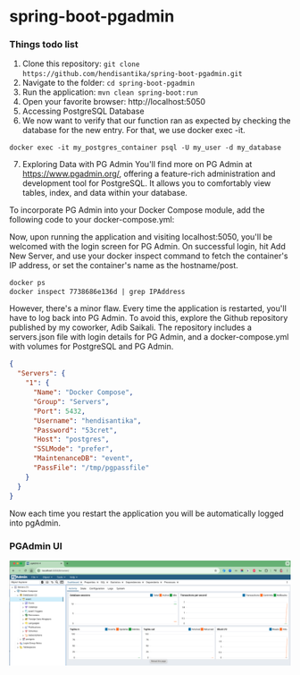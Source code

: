 # spring-boot-pgadmin

### Things todo list

1. Clone this repository: `git clone https://github.com/hendisantika/spring-boot-pgadmin.git`
2. Navigate to the folder: `cd spring-boot-pgadmin`
3. Run the application: `mvn clean spring-boot:run`
4. Open your favorite browser: http://localhost:5050
5. Accessing PostgreSQL Database
6. We now want to verify that our function ran as expected by checking the database for the new entry. For that, we use
   docker exec -it.

```shell
docker exec -it my_postgres_container psql -U my_user -d my_database
```

7. Exploring Data with PG Admin
   You'll find more on PG Admin at https://www.pgadmin.org/, offering a feature-rich administration and development tool
   for PostgreSQL. It allows you to comfortably view tables, index, and data within your database.

To incorporate PG Admin into your Docker Compose module, add the following code to your docker-compose.yml:

Now, upon running the application and visiting localhost:5050, you'll be welcomed with the login screen for PG Admin. On
successful login, hit Add New Server, and use your docker inspect command to fetch the container's IP address, or set
the container's name as the hostname/post.

```shell
docker ps
docker inspect 7738686e136d | grep IPAddress
```

However, there's a minor flaw. Every time the application is restarted, you'll have to log back into PG Admin. To avoid
this, explore the Github repository published by my coworker, Adib Saikali. The repository includes a servers.json file
with login details for PG Admin, and a docker-compose.yml with volumes for PostgreSQL and PG Admin.

```json
{
  "Servers": {
    "1": {
      "Name": "Docker Compose",
      "Group": "Servers",
      "Port": 5432,
      "Username": "hendisantika",
      "Password": "53cret",
      "Host": "postgres",
      "SSLMode": "prefer",
      "MaintenanceDB": "event",
      "PassFile": "/tmp/pgpassfile"
    }
  }
}
```

Now each time you restart the application you will be automatically logged into pgAdmin.

### PGAdmin UI

![PGAdmin UI](img/pgadmin.png "PGAdmin UI")

